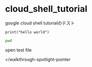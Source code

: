 # cloud_shell_tutorial
google cloud shell tutorialのテスト


```
print("hello world")
```

```bash
pwd
```

<walkthrough-editor-open-file filePath="test.txt">open test file</walkthrough-editor-open-file>


<walkthrough-spotlight-pointer spotlightId="devshell-web-preview-button" text="Open Cloud Shell"></walkthrough-spotlight-pointer
